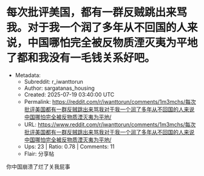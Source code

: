 # 每次批评美国，都有一群反贼跳出来骂我。对于我一个润了多年从不回国的人来说，中国哪怕完全被反物质湮灭夷为平地了都和我没有一毛钱关系好吧。

- Metadata:
  - Subreddit: r_iwanttorun
  - Author: sargatanas_housing
  - Created: 2025-07-19 03:40:00 UTC
  - Permalink: https://reddit.com/r/iwanttorun/comments/1m3mchs/每次批评美国都有一群反贼跳出来骂我对于我一个润了多年从不回国的人来说中国哪怕完全被反物质湮灭夷为平地/
  - URL: https://www.reddit.com/r/iwanttorun/comments/1m3mchs/每次批评美国都有一群反贼跳出来骂我对于我一个润了多年从不回国的人来说中国哪怕完全被反物质湮灭夷为平地/
  - Ups: 23 | Ratio: 0.78 | Comments: 11
  - Flair: 分享帖


你中国崩溃了烂了关我屁事

